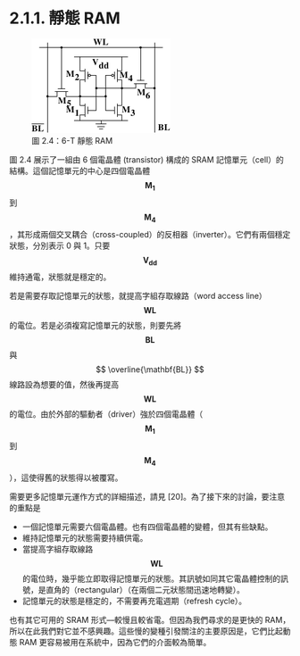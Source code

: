 # 2.1.1. 靜態 RAM

<figure>
  <img src="../../assets/figure-2.4.png" alt="圖 2.4：6-T 靜態 RAM">
  <figcaption>圖 2.4：6-T 靜態 RAM</figcaption>
</figure>

圖 2.4 展示了一組由 6 個電晶體 (transistor) 構成的 SRAM 記憶單元（cell）的結構。這個記憶單元的中心是四個電晶體 $$ \mathbf{M_{1}} $$ 到 $$ \mathbf{M_{4}} $$，其形成兩個交叉耦合（cross-coupled）的反相器（inverter）。它們有兩個穩定狀態，分別表示 0 與 1。只要 $$ \mathbf{V_{dd}} $$ 維持通電，狀態就是穩定的。

若是需要存取記憶單元的狀態，就提高字組存取線路（word access line）$$ \mathbf{WL} $$ 的電位。若是必須複寫記憶單元的狀態，則要先將 $$ \mathbf{BL} $$ 與 $$ \overline{\mathbf{BL}} $$ 線路設為想要的值，然後再提高 $$ \mathbf{WL} $$ 的電位。由於外部的驅動者（driver）強於四個電晶體（$$ \mathbf{M_{1}} $$ 到 $$ \mathbf{M_{4}} $$），這使得舊的狀態得以被覆寫。

需要更多記憶單元運作方式的詳細描述，請見 [20]。為了接下來的討論，要注意的重點是

* 一個記憶單元需要六個電晶體。也有四個電晶體的變體，但其有些缺點。
* 維持記憶單元的狀態需要持續供電。
* 當提高字組存取線路 $$ \mathbf{WL} $$ 的電位時，幾乎能立即取得記憶單元的狀態。其訊號如同其它電晶體控制的訊號，是直角的（rectangular）（在兩個二元狀態間迅速地轉變）。
* 記憶單元的狀態是穩定的，不需要再充電週期（refresh cycle）。

也有其它可用的 SRAM 形式––較慢且較省電。但因為我們尋求的是更快的 RAM，所以在此我們對它並不感興趣。這些慢的變種引發關注的主要原因是，它們比起動態 RAM 更容易被用在系統中，因為它們的介面較為簡單。

